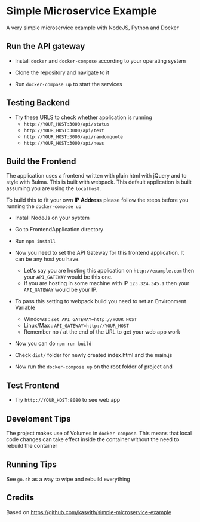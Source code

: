 # Simple Microservice Example

A very simple microservice example with NodeJS, Python and Docker


## Run the API gateway

- Install `docker` and `docker-compose` according to your operating system

- Clone the repository and navigate to it

- Run `docker-compose up` to start the services


## Testing Backend

- Try these URLS to check whether application is running
    - `http://YOUR_HOST:3000/api/status` 
    - `http://YOUR_HOST:3000/api/test`
    - `http://YOUR_HOST:3000/api/randomquote`
    - `http://YOUR_HOST:3000/api/news`


## Build the Frontend

The application uses a frontend written with plain html with jQuery and to style with Bulma.
This is built with webpack. This default application is built assuming you are using the `localhost`.

To build this to fit your own **IP Address** please follow the steps before you running the `docker-compose up`

- Install NodeJs on your system

- Go to FrontendApplication directory

- Run `npm install` 

- Now you need to set the API Gateway for this frontend application. It can be any host you have. 
    - Let's say you are hosting this application on `http://example.com` then your `API_GATEWAY` would be this one. 
    - If you are hosting in some machine with IP `123.324.345.1` then your `API_GATEWAY` would be your IP.

- To pass this setting to webpack build you need to set an Environment Variable
    - Windows : `set API_GATEWAY=http://YOUR_HOST`
    - Linux/Max : `API_GATEWAY=http://YOUR_HOST`
    * Remember no / at the end of the URL to get your web app work

- Now you can do `npm run build` 

- Check `dist/` folder for newly created index.html and the main.js

- Now run the `docker-compose up` on the root folder of project and  


## Test Frontend

- Try `http://YOUR_HOST:8080` to see web app


## Develoment Tips

The project makes use of Volumes in `docker-compose`. This means that local code changes can take effect inside the container without the need to rebuild the container


## Running Tips

See `go.sh` as a way to wipe and rebuild everything 


## Credits

Based on https://github.com/kasvith/simple-microservice-example
